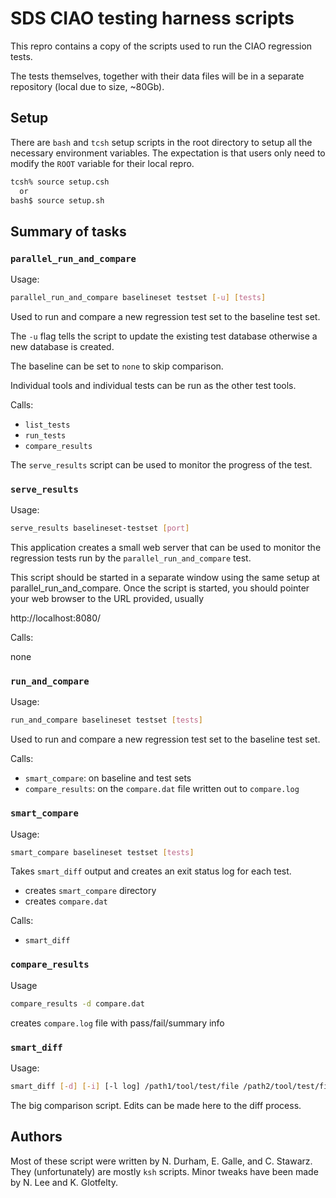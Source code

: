 # SDS CIAO testing harness scripts

This repro contains a copy of the scripts used to run the CIAO 
regression tests.

The tests themselves, together with their data files will be in a separate
repository (local due to size, ~80Gb).


## Setup

There are `bash` and `tcsh` setup scripts in the root directory to 
setup all the necessary environment variables.  The expectation is 
that users only need to modify the `ROOT` variable for their local
repro. 

```bash
tcsh% source setup.csh
  or
bash$ source setup.sh
```

## Summary of tasks



### `parallel_run_and_compare`

Usage: 

```bash
parallel_run_and_compare baselineset testset [-u] [tests]
```

Used to run and compare a new regression test set to the baseline test
set.

The `-u` flag tells the script to update the existing test database
otherwise a new database is created.

The baseline can be set to `none` to skip comparison.

Individual tools and individual tests can be run as the other test tools.

Calls:

- `list_tests`
- `run_tests`
- `compare_results`

The `serve_results` script can be used to monitor the progress
of the test.



### `serve_results`

Usage: 

```bash
serve_results baselineset-testset [port]
```

This application creates a small web server that can be used to monitor
the regression tests run by the `parallel_run_and_compare` test.

This script should be started in a separate window using the same
setup at parallel_run_and_compare.  Once the script is started,
you should pointer your web browser to the URL provided, usually

http://localhost:8080/


Calls:

none


### `run_and_compare`

Usage: 

```bash
run_and_compare baselineset testset [tests]
```

Used to run and compare a new regression test set to the baseline test
set.

Calls:

- `smart_compare`: on baseline and test sets
- `compare_results`: on the `compare.dat` file written out to `compare.log`



### `smart_compare`

Usage: 

```bash
smart_compare baselineset testset [tests]
```

Takes `smart_diff` output and creates an exit status log for each test.

- creates `smart_compare` directory
- creates `compare.dat`

Calls:

- `smart_diff`


### `compare_results`

Usage

```bash
compare_results -d compare.dat
```

creates `compare.log` file with pass/fail/summary info


### `smart_diff`

Usage:

```bash
smart_diff [-d] [-i] [-l log] /path1/tool/test/file /path2/tool/test/file
```

The big comparison script.  Edits can be made here to the diff
process.










## Authors

Most of these script were written by N. Durham, E. Galle, and C. Stawarz.
They (unfortunately) are mostly `ksh` scripts.  Minor tweaks have been
made by N. Lee and K. Glotfelty.
